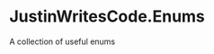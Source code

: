<!--
 README.md
 
   Created: 2022-10-30-06:28:44
   Modified: 2022-10-30-06:28:55
 
   Author: Justin Chase <justin@justinwritescode.com>
   
   Copyright © 2022-2023 Justin Chase, All Rights Reserved
      License: MIT (https://opensource.org/licenses/MIT)
-->

# JustinWritesCode.Enums

A collection of useful enums
